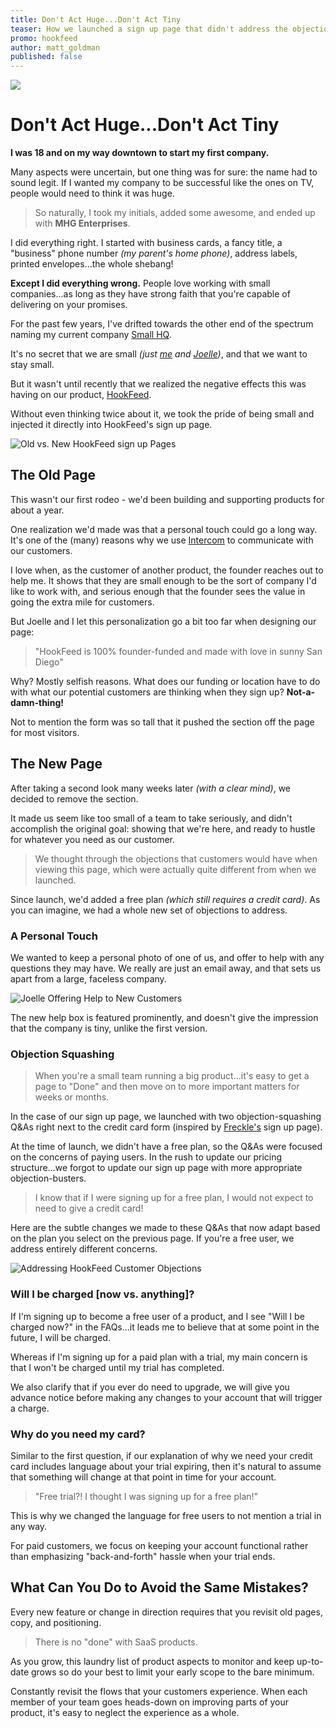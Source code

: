 ```yaml
---
title: Don't Act Huge...Don't Act Tiny
teaser: How we launched a sign up page that didn't address the objections of our customers, and what we did to fix it.
promo: hookfeed
author: matt_goldman
published: false
---
```


![](https://s3.amazonaws.com/smallhq/big-vs-small.gif)

# Don't Act Huge...Don't Act Tiny

**I was 18 and on my way downtown to start my first company.**

Many aspects were uncertain, but one thing was for sure: the name had to sound legit. If I wanted my company to be successful like the ones on TV, people would need to think it was huge.

> So naturally, I took my initials, added some awesome, and ended up with __MHG Enterprises__.

I did everything right. I started with business cards, a fancy title, a "business" phone number *(my parent's home phone)*, address labels, printed envelopes...the whole shebang!

**Except I did everything wrong.** People love working with small companies...as long as they have strong faith that you're capable of delivering on your promises.

For the past few years, I've drifted towards the other end of the spectrum naming my current company [Small HQ](http://smallhq.com?utm_source=hookfeed_blog&utm_medium=blog&utm_campaign=dont-act-big-dont-act-small).

It's no secret that we are small *(just [me](https://twitter.com/SDMattG) and [Joelle](https://twitter.com/JoelleSteiniger))*, and that we want to stay small.

But it wasn't until recently that we realized the negative effects this was having on our product, [HookFeed](http://hookfeed.com?utm_source=hookfeed_blog&utm_medium=blog&utm_campaign=dont-act-big-dont-act-small).

Without even thinking twice about it, we took the pride of being small and injected it directly into HookFeed's sign up page.

<img src="https://s3.amazonaws.com/smallhq/old-vs-new-signup.jpg" alt="Old vs. New HookFeed sign up Pages" class="full-image">

## The Old Page

This wasn't our first rodeo - we'd been building and supporting products for about a year.

One realization we'd made was that a personal touch could go a long way. It's one of the (many) reasons why we use [Intercom](https://www.intercom.io/) to communicate with our customers.

I love when, as the customer of another product, the founder reaches out to help me. It shows that they are small enough to be the sort of company I'd like to work with, and serious enough that the founder sees the value in going the extra mile for customers.

But Joelle and I let this personalization go a bit too far when designing our page:

> "HookFeed is 100% founder-funded and made with love in sunny San Diego"

Why? Mostly selfish reasons. What does our funding or location have to do with what our potential customers are thinking when they sign up? **Not-a-damn-thing!**

Not to mention the form was so tall that it pushed the section off the page for most visitors.

## The New Page

After taking a second look many weeks later *(with a clear mind)*, we decided to remove the section.

It made us seem like too small of a team to take seriously, and didn't accomplish the original goal: showing that we're here, and ready to hustle for whatever you need as our customer.

> We thought through the objections that customers would have when viewing this page, which were actually quite different from when we launched.

Since launch, we'd added a free plan *(which still requires a credit card)*. As you can imagine, we had a whole new set of objections to address.

### A Personal Touch

We wanted to keep a personal photo of one of us, and offer to help with any questions they may have. We really are just an email away, and that sets us apart from a large, faceless company.

![Joelle Offering Help to New Customers](https://s3.amazonaws.com/smallhq/joelle-help-box.gif)

The new help box is featured prominently, and doesn't give the impression that the company is tiny, unlike the first version.

### Objection Squashing

> When you're a small team running a big product...it's easy to get a page to "Done" and then move on to more important matters for weeks or months.

In the case of our sign up page, we launched with two objection-squashing Q&As right next to the credit card form (inspired by [Freckle's](https://secure.letsfreckle.com/signup/Small) sign up page).

At the time of launch, we didn't have a free plan, so the Q&As were focused on the concerns of paying users. In the rush to update our pricing structure...we forgot to update our sign up page with more appropriate objection-busters.

> I know that if I were signing up for a free plan, I would not expect to need to give a credit card!

Here are the subtle changes we made to these Q&As that now adapt based on the plan you select on the previous page. If you're a free user, we address entirely different concerns.

![Addressing HookFeed Customer Objections](https://s3.amazonaws.com/smallhq/old-vs-new-objections.gif)

### Will I be charged [now vs. anything]?
If I'm signing up to become a free user of a product, and I see "Will I be charged now?" in the FAQs...it leads me to believe that at some point in the future, I will be charged.

Whereas if I'm signing up for a paid plan with a trial, my main concern is that I won't be charged until my trial has completed.

We also clarify that if you ever do need to upgrade, we will give you advance notice before making any changes to your account that will trigger a charge.

### Why do you need my card?
Similar to the first question, if our explanation of why we need your credit card includes language about your trial expiring, then it's natural to assume that something will change at that point in time for your account.

> "Free trial?! I thought I was signing up for a free plan!"

This is why we changed the language for free users to not mention a trial in any way.

For paid customers, we focus on keeping your account functional rather than emphasizing "back-and-forth" hassle when your trial ends.

## What Can You Do to Avoid the Same Mistakes?

Every new feature or change in direction requires that you revisit old pages, copy, and positioning.

> There is no "done" with SaaS products.

As you grow, this laundry list of product aspects to monitor and keep up-to-date grows so do your best to limit your early scope to the bare minimum.

Constantly revisit the flows that your customers experience. When each member of your team goes heads-down on improving parts of your product, it's easy to neglect the experience as a whole.